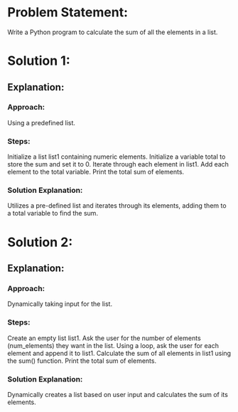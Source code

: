 <h1>Problem Statement:</h1>

Write a Python program to calculate the sum of all the elements in a list.

<h1>Solution 1:</h1>

<h2>Explanation:</h2>
<h3>Approach: </h3>Using a predefined list.


<h3>Steps:</h3>
Initialize a list list1 containing numeric elements.
Initialize a variable total to store the sum and set it to 0.
Iterate through each element in list1.
Add each element to the total variable.
Print the total sum of elements.

<h3>Solution Explanation: </h3>
Utilizes a pre-defined list and iterates through its elements, adding them to a total variable to find the sum.

<h1>Solution 2:</h1>
<h2>Explanation:</h2>
<h3>Approach: </h3>
Dynamically taking input for the list.

<h3>Steps:</h3>
Create an empty list list1.
Ask the user for the number of elements (num_elements) they want in the list.
Using a loop, ask the user for each element and append it to list1.
Calculate the sum of all elements in list1 using the sum() function.
Print the total sum of elements.

<h3>Solution Explanation: </h3>
Dynamically creates a list based on user input and calculates the sum of its elements.


